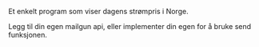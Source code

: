 Et enkelt program som viser dagens strømpris i Norge.

Legg til din egen mailgun api, eller implementer din egen for å bruke send funksjonen.
